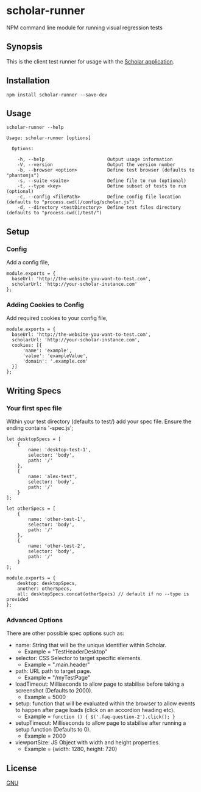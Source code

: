 # scholar-runner
NPM command line module for running visual regression tests

## Synopsis

This is the client test runner for usage with the [Scholar application](http://github.com/alexnaish/scholar). 

## Installation

`npm install scholar-runner --save-dev`

## Usage

`scholar-runner --help`

    Usage: scholar-runner [options]
    
      Options:
    
        -h, --help                       Output usage information
        -V, --version                    Output the version number
        -b, --browser <option>           Define test browser (defaults to "phantomjs")
        -s, --suite <suite>              Define file to run (optional)
        -t, --type <key>                 Define subset of tests to run (optional)
        -c, --config <filePath>          Define config file location (defaults to "process.cwd()/config/scholar.js")
        -d, --directory <testDirectory>  Define test files directory (defaults to "process.cwd()/test/")

## Setup

### Config

Add a config file, 

    module.exports = {
      baseUrl: 'http://the-website-you-want-to-test.com',
      scholarUrl: 'http://your-scholar-instance.com'
    };


### Adding Cookies to Config

Add required cookies to your config file, 

    module.exports = {
      baseUrl: 'http://the-website-you-want-to-test.com',
      scholarUrl: 'http://your-scholar-instance.com',
      cookies: [{
          'name': 'example',
          'value': 'exampleValue',
          'domain': '.example.com'
      }]
    };

## Writing Specs

### Your first spec file

Within your test directory (defaults to test/) add your spec file. Ensure the ending contains '-spec.js';

    let desktopSpecs = [
        {
            name: 'desktop-test-1',
            selector: 'body',
            path: '/'
        },
        {
            name: 'alex-test',
            selector: 'body',
            path: '/'
        }
    ];
    
    let otherSpecs = [
        {
            name: 'other-test-1',
            selector: 'body',
            path: '/'
        },
        {
            name: 'other-test-2',
            selector: 'body',
            path: '/'
        }
    ];
    
    module.exports = {
        desktop: desktopSpecs,
        another: otherSpecs,
        all: desktopSpecs.concat(otherSpecs) // default if no --type is provided
    };
 
### Advanced Options

There are other possible spec options such as:

* name: String that will be the unique identifier within Scholar. 
    * Example = "TestHeaderDesktop"
* selector: CSS Selector to target specific elements. 
    * Example = ".main.header"
* path: URL path to target page. 
    * Example = "/myTestPage"
* loadTimeout: Milliseconds to allow page to stabilise before taking a screenshot (Defaults to 2000). 
    * Example = 5000
* setup: function that will be evaluated within the browser to allow events to happen after page loads (click on an accordion heading etc). 
    * Example = `function () {
        $('.faq-question-2').click();
    }`
* setupTimeout: Milliseconds to allow page to stabilise after running a setup function (Defaults to 0). 
    * Example = 2000
* viewportSize: JS Object with width and height properties. 
    * Example = {width: 1280, height: 720}  
    

## License

[GNU](LICENSE)
